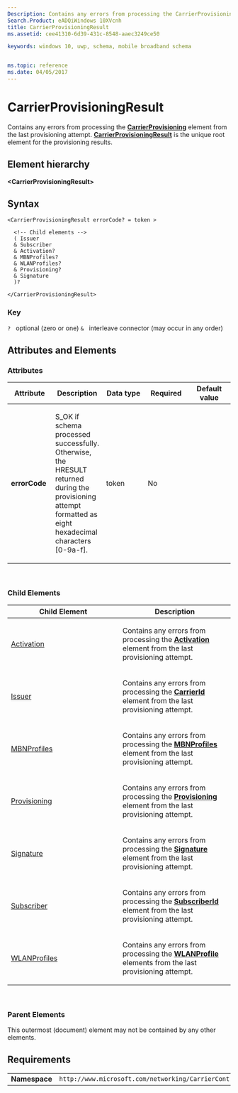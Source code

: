 ```yaml
---
Description: Contains any errors from processing the CarrierProvisioning element from the last provisioning attempt.
Search.Product: eADQiWindows 10XVcnh
title: CarrierProvisioningResult
ms.assetid: cee41310-6d39-431c-8548-aaec3249ce50

keywords: windows 10, uwp, schema, mobile broadband schema


ms.topic: reference
ms.date: 04/05/2017
---
```


# CarrierProvisioningResult


Contains any errors from processing the [**CarrierProvisioning**](https://msdn.microsoft.com/library/windows/apps/hh868289) element from the last provisioning attempt. [**CarrierProvisioningResult**](element-carrierprovisioningresult.md) is the unique root element for the provisioning results.

## Element hierarchy

**&lt;CarrierProvisioningResult&gt;**

## Syntax

``` syntax
<CarrierProvisioningResult errorCode? = token >

  <!-- Child elements -->
  ( Issuer
  & Subscriber
  & Activation?
  & MBNProfiles?
  & WLANProfiles?
  & Provisioning?
  & Signature
  )?

</CarrierProvisioningResult>
```

### Key

`?`   optional (zero or one)
`&`   interleave connector (may occur in any order)

## Attributes and Elements


### Attributes

<table>
<colgroup>
<col width="20%" />
<col width="20%" />
<col width="20%" />
<col width="20%" />
<col width="20%" />
</colgroup>
<thead>
<tr class="header">
<th>Attribute</th>
<th>Description</th>
<th>Data type</th>
<th>Required</th>
<th>Default value</th>
</tr>
</thead>
<tbody>
<tr class="odd">
<td><strong>errorCode</strong></td>
<td><p>S_OK if schema processed successfully. Otherwise, the HRESULT returned during the provisioning attempt formatted as eight hexadecimal characters [0-9a-f].</p></td>
<td>token</td>
<td>No</td>
<td></td>
</tr>
</tbody>
</table>

 

### Child Elements

<table>
<colgroup>
<col width="50%" />
<col width="50%" />
</colgroup>
<thead>
<tr class="header">
<th>Child Element</th>
<th>Description</th>
</tr>
</thead>
<tbody>
<tr class="odd">
<td><a href="element-activation.md">Activation</a> </td>
<td><p>Contains any errors from processing the <a href="https://msdn.microsoft.com/library/windows/apps/hh868285"><strong>Activation</strong></a>  element from the last provisioning attempt.</p></td>
</tr>
<tr class="even">
<td><a href="element-issuer.md">Issuer</a> </td>
<td><p>Contains any errors from processing the <a href="https://msdn.microsoft.com/library/windows/apps/hh868288"><strong>CarrierId</strong></a>  element from the last provisioning attempt.</p></td>
</tr>
<tr class="odd">
<td><a href="element-mbnprofiles.md">MBNProfiles</a> </td>
<td><p>Contains any errors from processing the <a href="https://msdn.microsoft.com/library/windows/apps/hh868295"><strong>MBNProfiles</strong></a>  element from the last provisioning attempt.</p></td>
</tr>
<tr class="even">
<td><a href="element-provisioning.md">Provisioning</a> </td>
<td><p>Contains any errors from processing the <a href="https://msdn.microsoft.com/library/windows/apps/hh868300"><strong>Provisioning</strong></a>  element from the last provisioning attempt.</p></td>
</tr>
<tr class="odd">
<td><a href="element-signature.md">Signature</a> </td>
<td><p>Contains any errors from processing the <a href="https://msdn.microsoft.com/library/windows/apps/hh868330"><strong>Signature</strong></a>  element from the last provisioning attempt.</p></td>
</tr>
<tr class="even">
<td><a href="element-subscriber.md">Subscriber</a> </td>
<td><p>Contains any errors from processing the <a href="https://msdn.microsoft.com/library/windows/apps/hh868305"><strong>SubscriberId</strong></a>  element from the last provisioning attempt.</p></td>
</tr>
<tr class="odd">
<td><a href="element-wlanprofiles.md">WLANProfiles</a> </td>
<td><p>Contains any errors from processing the <a href="https://msdn.microsoft.com/library/windows/apps/hh868422"><strong>WLANProfile</strong></a>  elements from the last provisioning attempt.</p></td>
</tr>
</tbody>
</table>

 

### Parent Elements

This outermost (document) element may not be contained by any other elements.

## Requirements

|          |         |
|----------|--------------|
| **Namespace** | `http://www.microsoft.com/networking/CarrierControlResults/v1` |

 

 



